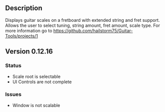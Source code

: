 ## Description
Displays guitar scales on a fretboard with extended string and fret support.
Allows the user to select tuning, string amount, fret amount, scale type.
For more information go to https://github.com/hailstorm75/Guitar-Tools/projects/1

## Version 0.12.16
### Status
 - Scale root is selectable
 - UI Controls are not complete

### Issues
 - Window is not scalable
